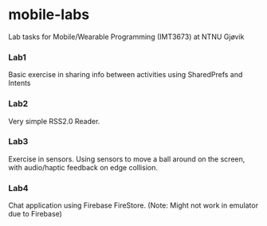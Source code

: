 # mobile-labs

Lab tasks for Mobile/Wearable Programming (IMT3673) at NTNU Gjøvik


### Lab1
Basic exercise in sharing info between activities using SharedPrefs and Intents

### Lab2
Very simple RSS2.0 Reader.

### Lab3
Exercise in sensors.
Using sensors to move a ball around on the screen, with audio/haptic feedback on edge collision.

### Lab4
Chat application using Firebase FireStore. (Note: Might not work in emulator due to Firebase)

